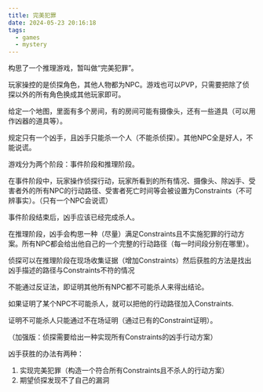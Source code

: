 ```yaml
---
title: 完美犯罪
date: 2024-05-23 20:16:18
tags:
  - games
  - mystery
---
```


构思了一个推理游戏，暂叫做“完美犯罪”。

玩家操控的是侦探角色，其他人物都为NPC。游戏也可以PVP，只需要把除了侦探以外的所有角色换成其他玩家即可。

给定一个地图，里面有多个房间，有的房间可能有摄像头，还有一些道具（可以用作凶器的道具等）。

规定只有一个凶手，且凶手只能杀一个人（不能杀侦探）。其他NPC全是好人，不能说谎。

游戏分为两个阶段：事件阶段和推理阶段。

在事件阶段中，玩家操作侦探行动，玩家所看到的所有情况、摄像头、除凶手、受害者外的所有NPC的行动路径、受害者死亡时间等会被设置为Constraints（不可辨事实）。（只有一个NPC会说谎）

事件阶段结束后，凶手应该已经完成杀人。

在推理阶段，凶手会构思一种（尽量）满足Constraints且不实施犯罪的行动方案。所有NPC都会给出他自己的一个完整的行动路径（每一时间段分别在哪里）。

侦探可以在推理阶段在现场收集证据（增加Constraints）然后获胜的方法是找出凶手描述的路径与Constraints不符的情况

不能通过反证法，即证明其他所有NPC都不可能杀人来得出结论。

如果证明了某个NPC不可能杀人，就可以把他的行动路径加入Constraints.

证明不可能杀人只能通过不在场证明（通过已有的Constraint证明）。

（加强版：侦探需要给出一种实现所有Constraints的凶手行动方案）

凶手获胜的办法有两种：

1. 实现完美犯罪（构造一个符合所有Constraints且不杀人的行动方案）
2. 期望侦探发现不了自己的漏洞
